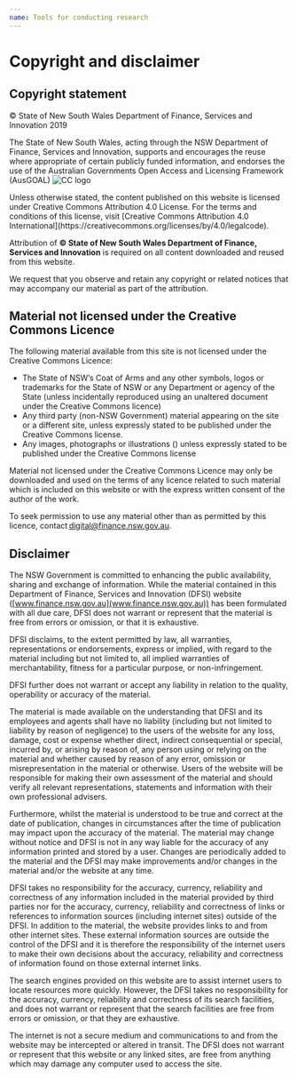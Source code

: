 ```yaml
---
name: Tools for conducting research
---
```

# Copyright and disclaimer #
## Copyright statement ##

&copy; State of New South Wales Department of Finance, Services and Innovation 2019

The State of New South Wales, acting through the NSW Department of Finance, Services and Innovation, supports and encourages the reuse where appropriate of certain publicly funded information, and endorses the use of the Australian Governments Open Access and Licensing Framework (AusGOAL)
![CC logo](https://licensebuttons.net/l/by/4.0/88x31.png)
<p>Unless otherwise stated, the content published on this website is licensed under Creative Commons Attribution 4.0 License. For the terms and conditions of this license, visit [Creative Commons Attribution 4.0 International](https://creativecommons.org/licenses/by/4.0/legalcode).

Attribution of **&copy; State of New South Wales Department of Finance, Services and Innovation** is required on all content downloaded and reused from this website.

We request that you observe and retain any copyright or related notices that may accompany our material as part of the attribution. 

## Material not licensed under the Creative Commons Licence #

The following material available from this site is not licensed under the Creative Commons Licence: 
- The State of NSW’s Coat of Arms and any other symbols, logos or trademarks for the State of NSW or any Department or agency of the State (unless incidentally reproduced using an unaltered document under the Creative Commons licence)
- Any third party (non-NSW Government) material appearing on the site or a different site, unless expressly stated to be published under the Creative Commons license.
- Any images, photographs or illustrations () unless expressly stated to be published under the Creative Commons license

Material not licensed under the Creative Commons Licence may only be downloaded and used on the terms of any licence related to such material which is included on this website or with the express written consent of the author of the work.

To seek permission to use any material other than as permitted by this licence, contact [digital@finance.nsw.gov.au](mailto:digital@finance.nsw.gov.au).

## Disclaimer ##

The NSW Government is committed to enhancing the public availability, sharing and exchange of information. While the material contained in this Department of Finance, Services and Innovation (DFSI) website ([www.finance.nsw.gov.au](www.finance.nsw.gov.au)) has been formulated with all due care, DFSI does not warrant or represent that the material is free from errors or omission, or that it is exhaustive.

DFSI disclaims, to the extent permitted by law, all warranties, representations or endorsements, express or implied, with regard to the material including but not limited to, all implied warranties of merchantability, fitness for a particular purpose, or non-infringement. 

DFSI further does not warrant or accept any liability in relation to the quality, operability or accuracy of the material.

The material is made available on the understanding that DFSI and its employees and agents shall have no liability (including but not limited to liability by reason of negligence) to the users of the website for any loss, damage, cost or expense whether direct, indirect consequential or special, incurred by, or arising by reason of, any person using or relying on the material and whether caused by reason of any error, omission or misrepresentation in the material or otherwise. Users of the website will be responsible for making their own assessment of the material and should verify all relevant representations, statements and information with their own professional advisers. 

Furthermore, whilst the material is understood to be true and correct at the date of publication, changes in circumstances after the time of publication may impact upon the accuracy of the material. The material may change without notice and DFSI is not in any way liable for the accuracy of any information printed and stored by a user. Changes are periodically added to the material and the DFSI may make improvements and/or changes in the material and/or the website at any time.

DFSI takes no responsibility for the accuracy, currency, reliability and correctness of any information included in the material provided by third parties nor for the accuracy, currency, reliability and correctness of links or references to information sources (including internet sites) outside of the DFSI. In addition to the material, the website provides links to and from other internet sites. These external information sources are outside the control of the DFSI and it is therefore the responsibility of the internet users to make their own decisions about the accuracy, reliability and correctness of information found on those external internet links.

The search engines provided on this website are to assist internet users to locate resources more quickly. However, the DFSI takes no responsibility for the accuracy, currency, reliability and correctness of its search facilities, and does not warrant or represent that the search facilities are free from errors or omission, or that they are exhaustive. 

The internet is not a secure medium and communications to and from the website may be intercepted or altered in transit. The DFSI does not warrant or represent that this website or any linked sites, are free from anything which may damage any computer used to access the site. 
